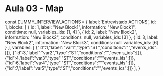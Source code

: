 # Aula 03 - Map


  const DUMMY_INTERVIEW_ACTIONS = {
    label: 'Entrevistado ACTIONS',
    id: 1,
    blocks: [
      { id: 1, 
        label: "New Block1", 
        information: "New Block1", 
        conditions: null, 
        variables_ids: [1, 4]
      },
      { id: 2, 
        label: "New Block2", 
        information: "New Block2", 
        conditions: null, 
        variables_ids: [3]
      },
      { id: 3, 
        label: "New Block2", 
        information: "New Block3", 
        conditions: null, 
        variables_ids: [6]
      }
    ],
    variables: [
      {"id":1,"label":"var1","type":"ST","conditions":"","events_ids":[]},
      {"id":3,"label":"var2","type":"ST","conditions":"","events_ids":[]},
      {"id":4,"label":"var3","type":"ST","conditions":"","events_ids":[]},
      {"id":6,"label":"var4","type":"ST","conditions":"","events_ids":[]},
      {"id":7,"label":"var5","type":"ST","conditions":"","events_ids":[]}
    ],
  }